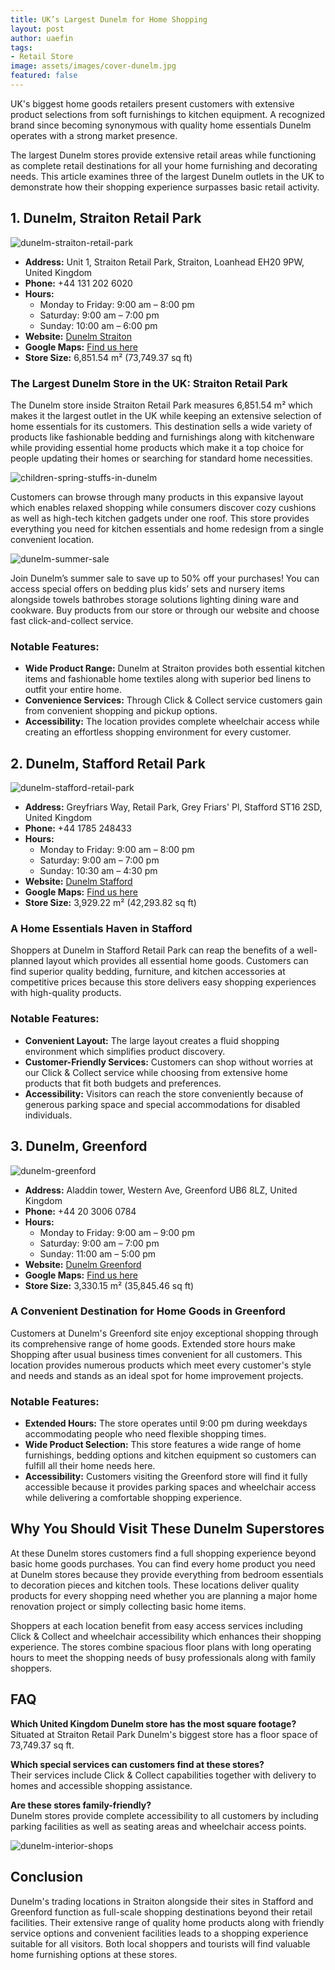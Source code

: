```yaml
---
title: UK’s Largest Dunelm for Home Shopping
layout: post
author: uaefin
tags:
- Retail Store
image: assets/images/cover-dunelm.jpg
featured: false
---
```


UK's biggest home goods retailers present customers with extensive product selections from soft furnishings to kitchen equipment. A recognized brand since becoming synonymous with quality home essentials Dunelm operates with a strong market presence.

The largest Dunelm stores provide extensive retail areas while functioning as complete retail destinations for all your home furnishing and decorating needs. This article examines three of the largest Dunelm outlets in the UK to demonstrate how their shopping experience surpasses basic retail activity.

## 1. Dunelm, Straiton Retail Park

![dunelm-straiton-retail-park](https://retailradar.org/wp-content/uploads/2025/01/Dunelm-Straiton-Retail-Park.jpg)

- **Address:** Unit 1, Straiton Retail Park, Straiton, Loanhead EH20 9PW, United Kingdom
- **Phone:** +44 131 202 6020
- **Hours:**
  - Monday to Friday: 9:00 am – 8:00 pm
  - Saturday: 9:00 am – 7:00 pm
  - Sunday: 10:00 am – 6:00 pm
- **Website:** [Dunelm Straiton](https://www.dunelm.com/stores/edinburgh)
- **Google Maps:** [Find us here](https://maps.app.goo.gl/RTWB3B8vgahK4Nw26)
- **Store Size:** 6,851.54 m² (73,749.37 sq ft)

### The Largest Dunelm Store in the UK: Straiton Retail Park
The Dunelm store inside Straiton Retail Park measures 6,851.54 m² which makes it the largest outlet in the UK while keeping an extensive selection of home essentials for its customers. This destination sells a wide variety of products like fashionable bedding and furnishings along with kitchenware while providing essential home products which make it a top choice for people updating their homes or searching for standard home necessities.

![children-spring-stuffs-in-dunelm](https://retailradar.org/wp-content/uploads/2025/01/Children-Spring-Stuffs-in-Dunelm.jpg)

Customers can browse through many products in this expansive layout which enables relaxed shopping while consumers discover cozy cushions as well as high-tech kitchen gadgets under one roof. This store provides everything you need for kitchen essentials and home redesign from a single convenient location.

![dunelm-summer-sale](https://retailradar.org/wp-content/uploads/2025/01/Dunelm-Summer-Sale.jpg)

Join Dunelm’s summer sale to save up to 50% off your purchases! You can access special offers on bedding plus kids’ sets and nursery items alongside towels bathrobes storage solutions lighting dining ware and cookware. Buy products from our store or through our website and choose fast click-and-collect service.

### Notable Features:
- **Wide Product Range:** Dunelm at Straiton provides both essential kitchen items and fashionable home textiles along with superior bed linens to outfit your entire home.
- **Convenience Services:** Through Click & Collect service customers gain from convenient shopping and pickup options.
- **Accessibility:** The location provides complete wheelchair access while creating an effortless shopping environment for every customer.

## 2. Dunelm, Stafford Retail Park

![dunelm-stafford-retail-park](https://retailradar.org/wp-content/uploads/2025/01/Dunelm-Stafford-Retail-Park.jpg)

- **Address:** Greyfriars Way, Retail Park, Grey Friars' Pl, Stafford ST16 2SD, United Kingdom
- **Phone:** +44 1785 248433
- **Hours:**
  - Monday to Friday: 9:00 am – 8:00 pm
  - Saturday: 9:00 am – 7:00 pm
  - Sunday: 10:30 am – 4:30 pm
- **Website:** [Dunelm Stafford](https://www.dunelm.com/stores/stafford)
- **Google Maps:** [Find us here](https://maps.app.goo.gl/GMvMZuJ7bNrqDJsJ7)
- **Store Size:** 3,929.22 m² (42,293.82 sq ft)

### A Home Essentials Haven in Stafford
Shoppers at Dunelm in Stafford Retail Park can reap the benefits of a well-planned layout which provides all essential home goods. Customers can find superior quality bedding, furniture, and kitchen accessories at competitive prices because this store delivers easy shopping experiences with high-quality products.

### Notable Features:
- **Convenient Layout:** The large layout creates a fluid shopping environment which simplifies product discovery.
- **Customer-Friendly Services:** Customers can shop without worries at our Click & Collect service while choosing from extensive home products that fit both budgets and preferences.
- **Accessibility:** Visitors can reach the store conveniently because of generous parking space and special accommodations for disabled individuals.

## 3. Dunelm, Greenford

![dunelm-greenford](https://retailradar.org/wp-content/uploads/2025/01/Dunelm-Greenford.jpg)

- **Address:** Aladdin tower, Western Ave, Greenford UB6 8LZ, United Kingdom
- **Phone:** +44 20 3006 0784
- **Hours:**
  - Monday to Friday: 9:00 am – 9:00 pm
  - Saturday: 9:00 am – 7:00 pm
  - Sunday: 11:00 am – 5:00 pm
- **Website:** [Dunelm Greenford](https://www.dunelm.com/stores/west-london-greenford)
- **Google Maps:** [Find us here](https://maps.app.goo.gl/v3ormrA2xMep6Zi47)
- **Store Size:** 3,330.15 m² (35,845.46 sq ft)

### A Convenient Destination for Home Goods in Greenford
Customers at Dunelm's Greenford site enjoy exceptional shopping through its comprehensive range of home goods. Extended store hours make Shopping after usual business times convenient for all customers. This location provides numerous products which meet every customer's style and needs and stands as an ideal spot for home improvement projects.

### Notable Features:
- **Extended Hours:** The store operates until 9:00 pm during weekdays accommodating people who need flexible shopping times.
- **Wide Product Selection:** This store features a wide range of home furnishings, bedding options and kitchen equipment so customers can fulfill all their home needs here.
- **Accessibility:** Customers visiting the Greenford store will find it fully accessible because it provides parking spaces and wheelchair access while delivering a comfortable shopping experience.

## Why You Should Visit These Dunelm Superstores
At these Dunelm stores customers find a full shopping experience beyond basic home goods purchases. You can find every home product you need at Dunelm stores because they provide everything from bedroom essentials to decoration pieces and kitchen tools. These locations deliver quality products for every shopping need whether you are planning a major home renovation project or simply collecting basic home items.

Shoppers at each location benefit from easy access services including Click & Collect and wheelchair accessibility which enhances their shopping experience. The stores combine spacious floor plans with long operating hours to meet the shopping needs of busy professionals along with family shoppers.

## FAQ
**Which United Kingdom Dunelm store has the most square footage?**  
Situated at Straiton Retail Park Dunelm's biggest store has a floor space of 73,749.37 sq ft.

**Which special services can customers find at these stores?**  
Their services include Click & Collect capabilities together with delivery to homes and accessible shopping assistance.

**Are these stores family-friendly?**  
Dunelm stores provide complete accessibility to all customers by including parking facilities as well as seating areas and wheelchair access points.

![dunelm-interior-shops](https://retailradar.org/wp-content/uploads/2025/01/Dunelm-Interior-Shops.jpg)

## Conclusion
Dunelm's trading locations in Straiton alongside their sites in Stafford and Greenford function as full-scale shopping destinations beyond their retail facilities. Their extensive range of quality home products along with friendly service options and convenient facilities leads to a shopping experience suitable for all visitors. Both local shoppers and tourists will find valuable home furnishing options at these stores.
